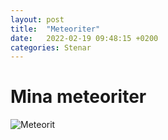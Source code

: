 ```yaml
---
layout: post
title:  "Meteoriter"
date:   2022-02-19 09:48:15 +0200
categories: Stenar
---
```

# Mina meteoriter

![Meteorit](/assets/meteorit.png "Meteorit")